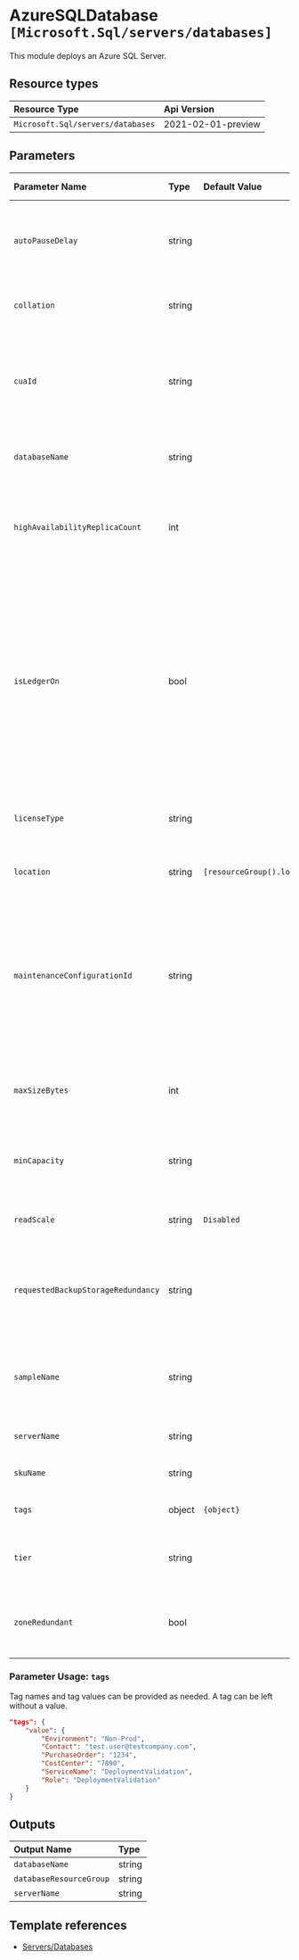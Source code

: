 # AzureSQLDatabase  `[Microsoft.Sql/servers/databases]`

This module deploys an Azure SQL Server.

## Resource types

| Resource Type | Api Version |
| :-- | :-- |
| `Microsoft.Sql/servers/databases` | 2021-02-01-preview |

## Parameters

| Parameter Name | Type | Default Value | Possible Values | Description |
| :-- | :-- | :-- | :-- | :-- |
| `autoPauseDelay` | string |  |  | Optional. Time in minutes after which database is automatically paused. |
| `collation` | string |  |  | Optional. The collation of the database. |
| `cuaId` | string |  |  | Optional. Customer Usage Attribution id (GUID). This GUID must be previously registered |
| `databaseName` | string |  |  | Required. The name of the database. |
| `highAvailabilityReplicaCount` | int |  |  | Optional. The number of readonly secondary replicas associated with the database. |
| `isLedgerOn` | bool |  |  | Optional. Whether or not this database is a ledger database, which means all tables in the database are ledger tables. Note: the value of this property cannot be changed after the database has been created. |
| `licenseType` | string |  |  | Optional. The license type to apply for this database. |
| `location` | string | `[resourceGroup().location]` |  | Optional. Location for all resources. |
| `maintenanceConfigurationId` | string |  |  | Optional. Maintenance configuration id assigned to the database. This configuration defines the period when the maintenance updates will occur. |
| `maxSizeBytes` | int |  |  | Optional. The max size of the database expressed in bytes. |
| `minCapacity` | string |  |  | Optional. Minimal capacity that database will always have allocated. |
| `readScale` | string | `Disabled` | `[Enabled, Disabled]` | Optional. The state of read-only routing. |
| `requestedBackupStorageRedundancy` | string |  | `[Geo, Local, Zone, ]` | Optional. The storage account type to be used to store backups for this database. |
| `sampleName` | string |  |  | Optional. The name of the sample schema to apply when creating this database. |
| `serverName` | string |  |  | Required. The Name of SQL Server |
| `skuName` | string |  |  | Required. The name of the SKU. |
| `tags` | object | `{object}` |  | Optional. Tags of the resource. |
| `tier` | string |  |  | Optional. The tier or edition of the particular SKU. |
| `zoneRedundant` | bool |  |  | Optional. Whether or not this database is zone redundant. |

### Parameter Usage: `tags`

Tag names and tag values can be provided as needed. A tag can be left without a value.

```json
"tags": {
    "value": {
        "Environment": "Non-Prod",
        "Contact": "test.user@testcompany.com",
        "PurchaseOrder": "1234",
        "CostCenter": "7890",
        "ServiceName": "DeploymentValidation",
        "Role": "DeploymentValidation"
    }
}
```

## Outputs

| Output Name | Type |
| :-- | :-- |
| `databaseName` | string |
| `databaseResourceGroup` | string |
| `serverName` | string |

## Template references

- [Servers/Databases](https://docs.microsoft.com/en-us/azure/templates/Microsoft.Sql/2021-02-01-preview/servers/databases)
